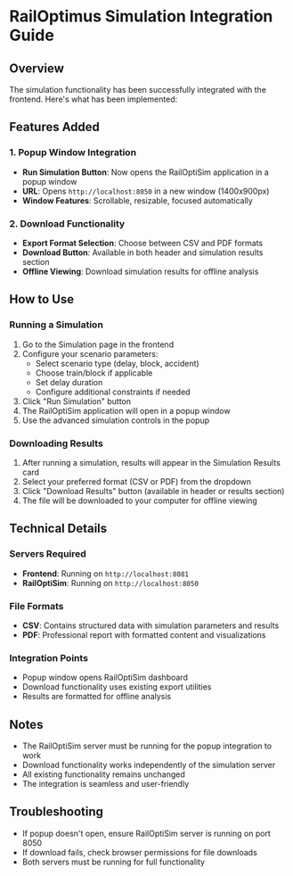 # RailOptimus Simulation Integration Guide

## Overview
The simulation functionality has been successfully integrated with the frontend. Here's what has been implemented:

## Features Added

### 1. Popup Window Integration
- **Run Simulation Button**: Now opens the RailOptiSim application in a popup window
- **URL**: Opens `http://localhost:8050` in a new window (1400x900px)
- **Window Features**: Scrollable, resizable, focused automatically

### 2. Download Functionality
- **Export Format Selection**: Choose between CSV and PDF formats
- **Download Button**: Available in both header and simulation results section
- **Offline Viewing**: Download simulation results for offline analysis

## How to Use

### Running a Simulation
1. Go to the Simulation page in the frontend
2. Configure your scenario parameters:
   - Select scenario type (delay, block, accident)
   - Choose train/block if applicable
   - Set delay duration
   - Configure additional constraints if needed
3. Click "Run Simulation" button
4. The RailOptiSim application will open in a popup window
5. Use the advanced simulation controls in the popup

### Downloading Results
1. After running a simulation, results will appear in the Simulation Results card
2. Select your preferred format (CSV or PDF) from the dropdown
3. Click "Download Results" button (available in header or results section)
4. The file will be downloaded to your computer for offline viewing

## Technical Details

### Servers Required
- **Frontend**: Running on `http://localhost:8081`
- **RailOptiSim**: Running on `http://localhost:8050`

### File Formats
- **CSV**: Contains structured data with simulation parameters and results
- **PDF**: Professional report with formatted content and visualizations

### Integration Points
- Popup window opens RailOptiSim dashboard
- Download functionality uses existing export utilities
- Results are formatted for offline analysis

## Notes
- The RailOptiSim server must be running for the popup integration to work
- Download functionality works independently of the simulation server
- All existing functionality remains unchanged
- The integration is seamless and user-friendly

## Troubleshooting
- If popup doesn't open, ensure RailOptiSim server is running on port 8050
- If download fails, check browser permissions for file downloads
- Both servers must be running for full functionality

